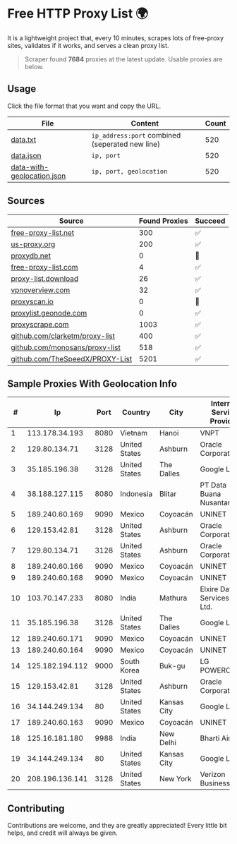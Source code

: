 
# Free HTTP Proxy List 🌍

It is a lightweight project that, every 10 minutes, scrapes lots of free-proxy sites, validates if it works, and serves a clean proxy list.


> Scraper found **7684** proxies at the latest update. Usable proxies are below.

## Usage

Click the file format that you want and copy the URL.


|File|Content|Count|
|----|-------|-----|
|[data.txt](https://raw.githubusercontent.com/themiralay/Proxy-List-World/master/data.txt)|`ip_address:port` combined (seperated new line)|520|
|[data.json](https://raw.githubusercontent.com/themiralay/Proxy-List-World/master/data.json)|`ip, port`|520|
|[data-with-geolocation.json](https://raw.githubusercontent.com/themiralay/Proxy-List-World/master/data-with-geolocation.json)|`ip, port, geolocation`|520|

## Sources

|Source|Found Proxies|Succeed|
|------|-------------|-------|
|[free-proxy-list.net](https://free-proxy-list.net)|300|✅|
|[us-proxy.org](https://www.us-proxy.org)|200|✅|
|[proxydb.net](http://proxydb.net)|0|🚫|
|[free-proxy-list.com](https://free-proxy-list.com/?page=&port=&type%5B%5D=http&type%5B%5D=https&up_time=0&search=Search)|4|✅|
|[proxy-list.download](https://www.proxy-list.download/HTTP)|26|✅|
|[vpnoverview.com](https://vpnoverview.com/privacy/anonymous-browsing/free-proxy-servers)|32|✅|
|[proxyscan.io](https://www.proxyscan.io)|0|🚫|
|[proxylist.geonode.com](https://proxylist.geonode.com/api/proxy-list?limit=300&page=1&sort_by=lastChecked&sort_type=desc&protocols=http,https)|0|✅|
|[proxyscrape.com](https://api.proxyscrape.com/v2/?request=displayproxies&protocol=http&timeout=10000&country=all&ssl=all&anonymity=all)|1003|✅|
|[github.com/clarketm/proxy-list](https://raw.githubusercontent.com/clarketm/proxy-list/master/proxy-list-raw.txt)|400|✅|
|[github.com/monosans/proxy-list](https://raw.githubusercontent.com/monosans/proxy-list/main/proxies/http.txt)|518|✅|
|[github.com/TheSpeedX/PROXY-List](https://raw.githubusercontent.com/TheSpeedX/PROXY-List/master/http.txt)|5201|✅|


## Sample Proxies With Geolocation Info

|#|Ip|Port|Country|City|Internet Service Provider|
|-|--|----|-------|----|-------------------------|
|1|113.178.34.193|8080|Vietnam|Hanoi|VNPT|
|2|129.80.134.71|3128|United States|Ashburn|Oracle Corporation|
|3|35.185.196.38|3128|United States|The Dalles|Google LLC|
|4|38.188.127.115|8080|Indonesia|Blitar|PT Data Buana Nusantara|
|5|189.240.60.169|9090|Mexico|Coyoacán|UNINET|
|6|129.153.42.81|3128|United States|Ashburn|Oracle Corporation|
|7|129.80.134.71|3128|United States|Ashburn|Oracle Corporation|
|8|189.240.60.166|9090|Mexico|Coyoacán|UNINET|
|9|189.240.60.168|9090|Mexico|Coyoacán|UNINET|
|10|103.70.147.233|8080|India|Mathura|Elxire Data Services Pvt. Ltd.|
|11|35.185.196.38|3128|United States|The Dalles|Google LLC|
|12|189.240.60.171|9090|Mexico|Coyoacán|UNINET|
|13|189.240.60.164|9090|Mexico|Coyoacán|UNINET|
|14|125.182.194.112|9000|South Korea|Buk-gu|LG POWERCOMM|
|15|129.153.42.81|3128|United States|Ashburn|Oracle Corporation|
|16|34.144.249.134|80|United States|Kansas City|Google LLC|
|17|189.240.60.163|9090|Mexico|Coyoacán|UNINET|
|18|125.16.181.180|9988|India|New Delhi|Bharti Airtel|
|19|34.144.249.134|80|United States|Kansas City|Google LLC|
|20|208.196.136.141|3128|United States|New York|Verizon Business|



## Contributing

Contributions are welcome, and they are greatly appreciated! Every
little bit helps, and credit will always be given.

